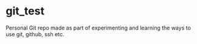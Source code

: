 # git_test
Personal Git repo made as part of experimenting and learning the ways to use git, github, ssh etc. 
